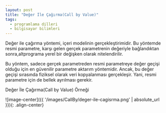 ```yaml
---
layout: post
title: "Değer İle Çağırma(Call by Value)"
tags:
  - programlama dilleri
  - bilgisayar bilimleri
---
```


Değer ile çağırma yöntemi, içeri modelinin gerçekleştirimidir.
Bu yöntemde resmi parametre, karşı gelen gerçek parametrenin değeriyle bağlandıktan sonra,altprograma yerel bir değişken olarak nitelendirilir. 

Bu yöntem, sadece gerçek parametreden resmi parametreye değer geçişi olduğu için en güvenilir parametre
aktarım yöntemidir. Ancak, bu değer geçişi sırasında fiziksel olarak veri kopyalanması gerçekleşir.
Yani, resmi parametre için de bellek ayrılması gerekir.

Değer İle Çağırma(Call by Value) Örneği

![image-center]({{ '/images/CallBy/deger-ile-cagisrma.png' | absolute_url }}){: .align-center}



